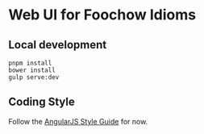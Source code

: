 # Web UI for Foochow Idioms

## Local development
```
pnpm install
bower install
gulp serve:dev
```

## Coding Style
Follow the [AngularJS Style Guide](https://github.com/johnpapa/angular-styleguide/blob/master/a1/README.md#controllers) for now.